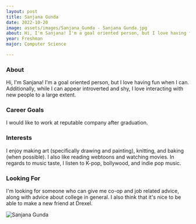```yaml
---
layout: post
title: Sanjana Gunda 
date: 2022-10-20
image: assets/images/Sanjana_Gunda - Sanjana Gunda.jpg
about: Hi, I'm Sanjana! I'm a goal oriented person, but I love having fun when I can. Additionally, while I can appear introverted and shy, I love interacting with new people to a large extent.
year: Freshman
major: Computer Science

---
```


### About

Hi, I'm Sanjana! I'm a goal oriented person, but I love having fun when I can. Additionally, while I can appear introverted and shy, I love interacting with new people to a large extent.

### Career Goals

I would like to work at reputable company after graduation. 

### Interests

I enjoy making art (specifically drawing and painting), knitting, and baking (when possible). I also like reading webtoons and watching movies. In regards to music taste, I listen to K-pop, bollywood, and indie pop music.  

### Looking For

I'm looking for someone who can give me co-op and job related advice, along with advice about college in general. I also think that it's nice to be able to make a new friend at Drexel.

<div class="text-center my-5">
    <img src="https://sase-drexel.github.io/mentorship-2022/assets/images/Sanjana_Gunda - Sanjana Gunda.jpg" alt="Sanjana Gunda" class="rounded post-img" />
</div>
